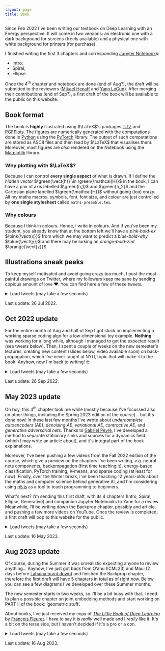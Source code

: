 ```yaml
---
layout: page
title: Book
---
```



Since Feb 2022 I've been writing our textbook on Deep Learning with an Energy perspective.
It will come in two versions: an electronic one with a dark background for screens (freely available) and a physical one with white background for printers (for purchase).

I finished writing the first 3 chapters and corresponding [Jupyter Notebook](https://jupyter.org/)s:
 - Intro;
 - Spiral;
 - Ellipse.

Once the 4<sup>th</sup> chapter and notebook are done (end of Aug?), the draft will be submitted to the reviewers ([Mikael Henaff](http://www.mikaelhenaff.com/) and [Yann LeCun](http://yann.lecun.com/)).
After merging their contributions (end of Sep?), a first draft of the book will be available to the public on this website.


## Book format

The book is **highly** illustrated using $\LaTeX$'s packages [Ti*k*Z](https://www.ctan.org/pkg/pgf) and [PGFPlots](https://ctan.org/pkg/pgfplots/).
The figures are numerically generated with the computations done in [Python](https://www.python.org/) using the [PyTorch](https://pytorch.org/) library.
The output of such computations are stored as ASCII files and then read by $\LaTeX$ that visualises them.
Moreover, most figures are *also* rendered on the Notebook using the [Matplotlib](https://matplotlib.org/) library.


### Why plotting with $\LaTeX$?

Because I can control **every single aspect** of what is drawn.
If I define the *hidden vector* $\green{\vect{h}} \in \green{\mathcal{H}}$ in the book, I can have a pair of axis lebelled $\green{h_1}$ and $\green{h_2}$ and the Cartesian plane labelled $\green{\mathcal{H}}$ without going (too) crazy.
All my maths macros, symbols, font, font size, and colour are just controlled by **one single stylesheet** called `maths-preamble.tex`.


### Why colours

Because I think in colours.
Hence, I write in colours.
And if you've been my student, you already know that at the bottom left we'll have a *pink-bold-ex* $\pink{\vect{x}}$ from which we may want to predict a *blue-bold-why* $\blue{\vect{y}}$ and there may be lurking an *orange-bold-zed* $\orange{\vect{z}}$.


## Illustrations sneak peeks

To keep myself motivated and avoid going crazy too much, I post the most painful drawings on Twitter, where my followers keep me sane by sending copious amount of love ❤️.
You can find here a few of these tweets.

<script async src="https://platform.twitter.com/widgets.js" charset="utf-8"></script>

<p><details>
  <summary>Load tweets (may take a few seconds)</summary>

<blockquote class="twitter-tweet" data-dnt="true" data-theme="dark"><p lang="en" dir="ltr">I think I&#39;ve just acquired the title of TikZ-ninja. <a href="https://t.co/dq43bvjcFG">pic.twitter.com/dq43bvjcFG</a></p>&mdash; Alfredo Canziani (@alfcnz) <a href="https://twitter.com/alfcnz/status/1491433488452829190?ref_src=twsrc%5Etfw">February 9, 2022</a></blockquote>

<blockquote class="twitter-tweet" data-dnt="true" data-theme="dark"><p lang="en" dir="ltr">18 hrs writing the book in a row… Let&#39;s go home 😝😝😝<br>Good night World 😴😴😴 <a href="https://t.co/kLtw2yeG92">pic.twitter.com/kLtw2yeG92</a></p>&mdash; Alfredo Canziani (@alfcnz) <a href="https://twitter.com/alfcnz/status/1492394155733143552?ref_src=twsrc%5Etfw">February 12, 2022</a></blockquote>

<blockquote class="twitter-tweet" data-dnt="true" data-theme="dark"><p lang="en" dir="ltr">A small update, so I keep motivating myself to push forward 😅😅😅<br>Suggestions and feedback are welcome! 😊😊😊 <a href="https://t.co/d5NeKieE5m">pic.twitter.com/d5NeKieE5m</a></p>&mdash; Alfredo Canziani (@alfcnz) <a href="https://twitter.com/alfcnz/status/1493675664465178637?ref_src=twsrc%5Etfw">February 15, 2022</a></blockquote>

<blockquote class="twitter-tweet" data-dnt="true" data-theme="dark"><p lang="en" dir="ltr">Last update: a preview of the book&#39;s “maximum likelihood” section and generating code.<br>🥳🥳🥳 <a href="https://t.co/JZeAHuuTnA">https://t.co/JZeAHuuTnA</a> <a href="https://t.co/dgaUIw5bWN">pic.twitter.com/dgaUIw5bWN</a></p>&mdash; Alfredo Canziani (@alfcnz) <a href="https://twitter.com/alfcnz/status/1494816454314713091?ref_src=twsrc%5Etfw">February 18, 2022</a></blockquote>

<blockquote class="twitter-tweet" data-dnt="true" data-theme="dark"><p lang="en" dir="ltr">Achievement of the day 🥳🥳🥳<br>Plenty of pain! 🥲🥲🥲 <a href="https://t.co/5BBS5J59bC">pic.twitter.com/5BBS5J59bC</a></p>&mdash; Alfredo Canziani (@alfcnz) <a href="https://twitter.com/alfcnz/status/1504188450047770630?ref_src=twsrc%5Etfw">March 16, 2022</a></blockquote>

<blockquote class="twitter-tweet" data-dnt="true" data-theme="dark"><p lang="en" dir="ltr">Vectors and functions 💡💡💡<br>A vector 𝒆 ∈ ℝᴷ can be thought of as a function 𝒆 : {1, …, 𝐾} ⊂ ℕ → ℝ, mapping all 𝐾 elements to a scalar value.<br>Similarly, a function 𝑒 : ℝᴷ → ℝ can be thought of as an infinite vector 𝑒 ∈ ℝ^ℝᴷ, having ℝᴷ elements. <a href="https://t.co/ccZREDAal1">pic.twitter.com/ccZREDAal1</a></p>&mdash; Alfredo Canziani (@alfcnz) <a href="https://twitter.com/alfcnz/status/1504860234606600195?ref_src=twsrc%5Etfw">March 18, 2022</a></blockquote>

<blockquote class="twitter-tweet" data-dnt="true" data-theme="dark"><p lang="en" dir="ltr">One giant leap for Alf, one small step forward for the book 🥲🥲🥲<a href="https://twitter.com/hashtag/TeXLaTeX?src=hash&amp;ref_src=twsrc%5Etfw">#TeXLaTeX</a> <a href="https://twitter.com/hashtag/EnergyBasedModel?src=hash&amp;ref_src=twsrc%5Etfw">#EnergyBasedModel</a> <a href="https://twitter.com/hashtag/DLbook?src=hash&amp;ref_src=twsrc%5Etfw">#DLbook</a> <a href="https://t.co/X3FU8Uijys">pic.twitter.com/X3FU8Uijys</a></p>&mdash; Alfredo Canziani (@alfcnz) <a href="https://twitter.com/alfcnz/status/1506386306053591040?ref_src=twsrc%5Etfw">March 22, 2022</a></blockquote>

<blockquote class="twitter-tweet" data-dnt="true" data-theme="dark"><p lang="en" dir="ltr">Just some free energy geometric construction. 🤓🤓🤓 <a href="https://t.co/DsIevqzuv2">pic.twitter.com/DsIevqzuv2</a></p>&mdash; Alfredo Canziani (@alfcnz) <a href="https://twitter.com/alfcnz/status/1511106425711382533?ref_src=twsrc%5Etfw">April 4, 2022</a></blockquote>

<blockquote class="twitter-tweet" data-dnt="true" data-theme="dark"><p lang="en" dir="ltr">Negative gradient comparison for Fₒₒ and Fᵦ.<br><br>For super-cold 🥶 zero-temperature limit we have a single force pulling on the manifold per training sample.<br>For warmer temperatures ☀️😎 we pull on regions of the manifold.<br>For super-hot 🥵 settings we kill ☠️ all the latents 😥. <a href="https://t.co/cFsGQ3FJFV">pic.twitter.com/cFsGQ3FJFV</a></p>&mdash; Alfredo Canziani (@alfcnz) <a href="https://twitter.com/alfcnz/status/1521561109160939520?ref_src=twsrc%5Etfw">May 3, 2022</a></blockquote>

<blockquote class="twitter-tweet" data-dnt="true" data-theme="dark"><p lang="en" dir="ltr">«The ellipse toy example» chapter is DONE. 🥳🥳🥳<br>7.5k words, 1.2k likes of TikZ, 0.8k lines of Python.<br>I think I got this! 🥲🥲🥲 <a href="https://t.co/5uwwrLcXPf">pic.twitter.com/5uwwrLcXPf</a></p>&mdash; Alfredo Canziani (@alfcnz) <a href="https://twitter.com/alfcnz/status/1526629845882572803?ref_src=twsrc%5Etfw">May 17, 2022</a></blockquote>

<blockquote class="twitter-tweet" data-dnt="true" data-theme="dark"><p lang="en" dir="ltr">A small glimpse from the book, achievement of the day 🤓🤓🤓<br>The two soft maxima and soft minima are compared to the minimum, average, and maximum of a real vector (of size 5). This is a fun plot because the y-axis does something funky 🤪🤪🤪 <a href="https://t.co/tST48uxmL2">pic.twitter.com/tST48uxmL2</a></p>&mdash; Alfredo Canziani (@alfcnz) <a href="https://twitter.com/alfcnz/status/1531862802054643713?ref_src=twsrc%5Etfw">June 1, 2022</a></blockquote>

<blockquote class="twitter-tweet" data-dnt="true" data-theme="dark"><p lang="en" dir="ltr">Another update from the book. 📖<br>A classifier &#39;moves&#39; points around such that they can be separated by the output linear decision boundaries.<br>Usually one looks at how the net warps the decision boundaries around the data but I like to look at how the input is unwarped instead. 🤓 <a href="https://t.co/M3ZGmUUZI6">pic.twitter.com/M3ZGmUUZI6</a></p>&mdash; Alfredo Canziani (@alfcnz) <a href="https://twitter.com/alfcnz/status/1534403904267591683?ref_src=twsrc%5Etfw">June 8, 2022</a></blockquote>

<blockquote class="twitter-tweet" data-dnt="true" data-theme="dark"><p lang="en" dir="ltr">When looking at a classifier, we can consider its energy as being the cross-entropy or its negative linear output (often called logits). The energy of a well-trained model will be low for compatible (x, y) and high for incompatible pairs. 📖📖📖 <a href="https://t.co/HlfvXQvGWn">pic.twitter.com/HlfvXQvGWn</a></p>&mdash; Alfredo Canziani (@alfcnz) <a href="https://twitter.com/alfcnz/status/1535115285555986432?ref_src=twsrc%5Etfw">June 10, 2022</a></blockquote>

<blockquote class="twitter-tweet" data-dnt="true" data-theme="dark"><p lang="en" dir="ltr">Maths operand order is often counterintuitive.<br>For example, 𝒔 = 𝑾 𝒓 = 𝑼𝚺𝑽 ᵀ 𝒓 can be more naturally represented by the following circuit. 🤓🤓🤓 <a href="https://t.co/S6rdtBtzuy">pic.twitter.com/S6rdtBtzuy</a></p>&mdash; Alfredo Canziani (@alfcnz) <a href="https://twitter.com/alfcnz/status/1545145425807679489?ref_src=twsrc%5Etfw">July 7, 2022</a></blockquote>

<blockquote class="twitter-tweet" data-dnt="true" data-theme="dark"><p lang="en" dir="ltr">We can use SVD to inspect 🔍 what a given linear transformation does. From the diagram below we can see how the lavender oriented circle with axes 𝒗₁ and 𝒗₂ gets morphed into the aqua oriented ellipse with axes 𝜎₁𝒖₁ and 𝜎₂𝒖₂. So, they are ‘stretchy rotations’. <a href="https://t.co/0HpOwOPbpf">pic.twitter.com/0HpOwOPbpf</a></p>&mdash; Alfredo Canziani (@alfcnz) <a href="https://twitter.com/alfcnz/status/1545550053263261698?ref_src=twsrc%5Etfw">July 8, 2022</a></blockquote>

<blockquote class="twitter-tweet" data-dnt="true" data-theme="dark"><p lang="en" dir="ltr">A neural net is a sandwich 🥪 of linear and non-linear layers. Last week we&#39;ve learnt about the geometric interpretation of linear transformations, and now we&#39;re appreciating a few activation functions&#39; morphings.<br>Almost done with the intro chapter! 🥳🥳🥳 <a href="https://t.co/9SAIfkKUWk">pic.twitter.com/9SAIfkKUWk</a></p>&mdash; Alfredo Canziani (@alfcnz) <a href="https://twitter.com/alfcnz/status/1549456841033371650?ref_src=twsrc%5Etfw">July 19, 2022</a></blockquote>

<blockquote class="twitter-tweet" data-dnt="true" data-theme="dark"><p lang="en" dir="ltr">Chapter 1 (2 and 3) completed! 🥳🥳🥳<br>We&#39;ve seen a linear and a bunch of non-linear transformations. But what can a stack of linear and non-linear layers do? Here we have two fully-connected nets doing their nety stuff on some random points. 😀😀😀 <a href="https://t.co/otExi5h7bb">pic.twitter.com/otExi5h7bb</a></p>&mdash; Alfredo Canziani (@alfcnz) <a href="https://twitter.com/alfcnz/status/1550494573205520384?ref_src=twsrc%5Etfw">July 22, 2022</a></blockquote>

</details></p>

<p class="last-edit">Last update: 26 Jul 2022.</p>


## Oct 2022 update

For the entire month of Aug and half of Sep I got stuck on implementing a working sparse coding algo for a low-dimensional toy example.
**Nothing** was working for a long while, although I managed to get the expected result (see tweets below).
Then, I spent a couple of weeks on the new semester's lectures, creating new content (slides below, video available soon) on back-propagation, which I've never taught at NYU, topic that will make it to the book.
Anyhow, now I'm back to writing! 🤓

<p><details>
  <summary>Load tweets (may take a few seconds)</summary>

<blockquote class="twitter-tweet" data-dnt="true" data-theme="dark"><p lang="en" dir="ltr">Zooming in a little, for some finer details. <a href="https://t.co/i57E0rYwzH">pic.twitter.com/i57E0rYwzH</a></p>&mdash; Alfredo Canziani (@alfcnz) <a href="https://twitter.com/alfcnz/status/1568360297978597376?ref_src=twsrc%5Etfw">September 9, 2022</a></blockquote>

<blockquote class="twitter-tweet" data-dnt="true" data-theme="dark"><p lang="en" dir="ltr">Backpropagation ⏮ of the gradOutput throughout each network&#39;s module allows us to compute the rate of change of the loss 📈 wrt the model&#39;s parameter.<br>To inspect 🧐 its value we can simply check the gradBias of any linear layer. <a href="https://t.co/buysxDBGD7">pic.twitter.com/buysxDBGD7</a></p>&mdash; Alfredo Canziani (@alfcnz) <a href="https://twitter.com/alfcnz/status/1574434013565145088?ref_src=twsrc%5Etfw">September 26, 2022</a></blockquote>

</details></p>

<p class="last-edit">Last update: 26 Sep 2022.</p>


## May 2023 update

Oh boy, this 4<sup>th</sup> chapter took me while (mostly because I've focussed also on other things, including the Spring 2023 edition of the course)… but it's done now!
In these last few months I've wrote about *undercomplete autoencoders* (AE), *denoising AE*, *variational AE*, *contractive AE*, and *generative adversarial nets*.
Thanks to [Gabriel Peyré](https://twitter.com/gabrielpeyre), I've developed a method to separate stationary sinks and sources for a dynamics field (which I may write an article about), and it's integral part of the book explanations.

Moreover, I've been pushing a few videos from the Fall 2022 edition of the course, which give a preview on the chapters I've been writing, *e.g.* neural nets components, backpropagation (first time teaching it), energy-based classification, PyTorch training, K-means, and sparse coding (at least for now).
Finally, over the Winter break, I've been teaching 12 years-olds about the maths and computer science behind generative AI, and I'm considering using [p5.js](https://p5js.org/) as a tool to teach programming to beginners.

What's next?
I'm sending this first draft, with its 4 chapters (Intro, Spiral, Ellipse, Generative) and companion Jupyter Notebooks to Yann for a review.
Meanwhile, I'll be writing down the Backprop chapter, possibly and article, and pushing a few more videos on YouTube.
Once the review is completed, a first draft will pop to this website for the public.

<p><details>
  <summary>Load tweets (may take a few seconds)</summary>

<h3>Figures from chapter 4</h3>

<blockquote class="twitter-tweet" data-dnt="true" data-theme="dark"><p lang="en" dir="ltr">A 2 → 100 → 100 → 1 → 100 → 100 → 2 hyperbolic tangent undercomplete autoencoder trying to recover a 1d manifold from 50 2d data points. 📖📖📖 <a href="https://t.co/ImKbpPTavY">pic.twitter.com/ImKbpPTavY</a></p>&mdash; Alfredo Canziani (@alfcnz) <a href="https://twitter.com/alfcnz/status/1591242927283503104?ref_src=twsrc%5Etfw">November 12, 2022</a></blockquote>

<blockquote class="twitter-tweet" data-conversation="none" data-dnt="true" data-theme="dark"><p lang="en" dir="ltr">Let’s get some sections done! 🤓🤓🤓 <a href="https://t.co/13bllkQ3wx">pic.twitter.com/13bllkQ3wx</a></p>&mdash; Alfredo Canziani (@alfcnz) <a href="https://twitter.com/alfcnz/status/1602751458163556353?ref_src=twsrc%5Etfw">December 13, 2022</a></blockquote>

<blockquote class="twitter-tweet" data-dnt="true" data-theme="dark"><p lang="en" dir="ltr">A variational autoencoder (VAE) limits the low-energy region by mapping the inputs to fuzzy bubbles. The hidden representation can be made uninformative by increasing the temperature during learning, which induces the bubbles to be all centred at the origin and have unit size. <a href="https://t.co/qpa8ptsJDD">pic.twitter.com/qpa8ptsJDD</a></p>&mdash; Alfredo Canziani (@alfcnz) <a href="https://twitter.com/alfcnz/status/1636458757637939216?ref_src=twsrc%5Etfw">March 16, 2023</a></blockquote>

<blockquote class="twitter-tweet" data-dnt="true" data-theme="dark"><p lang="en" dir="ltr">Done with the VAE chapter! 🥳🥳🥳<br>Two sections to go and the first draft ships! 🥳🥳🥳<br>Yay! 🥳🥳🥳 <a href="https://t.co/Lj30urRpZH">pic.twitter.com/Lj30urRpZH</a></p>&mdash; Alfredo Canziani (@alfcnz) <a href="https://twitter.com/alfcnz/status/1639325894572376067?ref_src=twsrc%5Etfw">March 24, 2023</a></blockquote>

<blockquote class="twitter-tweet" data-dnt="true" data-theme="dark"><p lang="en" dir="ltr">We have a caption now! The contractive autoencoder section is completed.<br>One section to go! 🥳🥳🥳 <a href="https://t.co/cpid936wDr">https://t.co/cpid936wDr</a> <a href="https://t.co/mTIDqkYSqm">pic.twitter.com/mTIDqkYSqm</a></p>&mdash; Alfredo Canziani (@alfcnz) <a href="https://twitter.com/alfcnz/status/1648432113665064963?ref_src=twsrc%5Etfw">April 18, 2023</a></blockquote>

<blockquote class="twitter-tweet" data-dnt="true" data-theme="dark"><p lang="en" dir="ltr">Epoch 0 vs. epoch 18k.<br>Losses and generator gradients&#39; norm.<br>Critic learnt energy. <a href="https://t.co/7swifi5qNj">pic.twitter.com/7swifi5qNj</a></p>&mdash; Alfredo Canziani (@alfcnz) <a href="https://twitter.com/alfcnz/status/1656749267971633175?ref_src=twsrc%5Etfw">May 11, 2023</a></blockquote>

<h3>Videos from DLFL22</h3>

<blockquote class="twitter-tweet" data-dnt="true" data-theme="dark"><p lang="en" dir="ltr">Let&#39;s end this year by starting to upload the first video of NYU Deep Learning Fall 2022 edition! 🥳🥳🥳<br>This is an incremental version based on DLSP21. Therefore, only new content will be uploaded.<br><br>Enjoy the view.<a href="https://t.co/TxaNhQgUbO">https://t.co/TxaNhQgUbO</a> <a href="https://t.co/hVZYWEJMv8">pic.twitter.com/hVZYWEJMv8</a></p>&mdash; Alfredo Canziani (@alfcnz) <a href="https://twitter.com/alfcnz/status/1608893497284898817?ref_src=twsrc%5Etfw">December 30, 2022</a></blockquote>

<blockquote class="twitter-tweet" data-dnt="true" data-theme="dark"><p lang="en" dir="ltr">Let&#39;s start the year by brushing up on the basics of neural nets: linear and non-linear transformations.<br>In this episode, we&#39;re concerned with inference only. Forward and backwards. We introduce the cost and the energy. 🔋<br>Website: <a href="https://t.co/3yY8CMLiXz">https://t.co/3yY8CMLiXz</a><a href="https://t.co/zrqH4CG0mr">https://t.co/zrqH4CG0mr</a> <a href="https://t.co/MrSeV3u40S">pic.twitter.com/MrSeV3u40S</a></p>&mdash; Alfredo Canziani (@alfcnz) <a href="https://twitter.com/alfcnz/status/1609594943173017601?ref_src=twsrc%5Etfw">January 1, 2023</a></blockquote>

<blockquote class="twitter-tweet" data-dnt="true" data-theme="dark"><p lang="en" dir="ltr">The first video of the «Classification, an Energy Perspective» saga shows two nets&#39; data space transformation, introduces the data format, illustrates the predictor-decoder architecture, and explains how gradient descent is used for learning.<br>Enjoy 🤓❤️🤗<a href="https://t.co/glH2iGydIJ">https://t.co/glH2iGydIJ</a> <a href="https://t.co/S33JxwdH83">pic.twitter.com/S33JxwdH83</a></p>&mdash; Alfredo Canziani (@alfcnz) <a href="https://twitter.com/alfcnz/status/1610741048757870595?ref_src=twsrc%5Etfw">January 4, 2023</a></blockquote>

<blockquote class="twitter-tweet" data-dnt="true" data-theme="dark"><p lang="en" dir="ltr">The second video of the «Classification, an Energy Perspective» saga teaches backprop, visualises the energy landscape, and explains how contrastive learning works. 🤓<br>This lecture alone was the reason DLFL22 has been pushed online. I hope you like it. ❤️<a href="https://t.co/5vVQRwLzxK">https://t.co/5vVQRwLzxK</a> <a href="https://t.co/x0lQaT9hKz">pic.twitter.com/x0lQaT9hKz</a></p>&mdash; Alfredo Canziani (@alfcnz) <a href="https://twitter.com/alfcnz/status/1612516688703922176?ref_src=twsrc%5Etfw">January 9, 2023</a></blockquote>

<blockquote class="twitter-tweet" data-dnt="true" data-theme="dark"><p lang="en" dir="ltr">The third and last video of the «Classification, an Energy Perspective» saga covers neural net 5-step training code in <a href="https://twitter.com/PyTorch?ref_src=twsrc%5Etfw">@PyTorch</a>, gradient accumulation justification, reprodution of energy surface for different model, and ensembling uncertainty estimation.<a href="https://t.co/oyEGlgyhTE">https://t.co/oyEGlgyhTE</a> <a href="https://t.co/MaZsSSRg8U">pic.twitter.com/MaZsSSRg8U</a></p>&mdash; Alfredo Canziani (@alfcnz) <a href="https://twitter.com/alfcnz/status/1628077872953929751?ref_src=twsrc%5Etfw">February 21, 2023</a></blockquote>

<blockquote class="twitter-tweet" data-dnt="true" data-theme="dark"><p lang="en" dir="ltr">In this lecture, we start with two examples of decoder-only latent-variable EBM (𝐾-means and sparse coding), move to target-prop via amortised inference, to finally land the autoencoder architecture. 🤓<br>Back to using <a href="https://twitter.com/AdobeAE?ref_src=twsrc%5Etfw">@AdobeAE</a> for the animations! 🥳<a href="https://t.co/ATbVwuxmcC">https://t.co/ATbVwuxmcC</a> 🎥 <a href="https://t.co/kWEF68cE9Q">pic.twitter.com/kWEF68cE9Q</a></p>&mdash; Alfredo Canziani (@alfcnz) <a href="https://twitter.com/alfcnz/status/1630642589677305859?ref_src=twsrc%5Etfw">February 28, 2023</a></blockquote>

<h3>Teaching Italian 7th graders</h3>

<blockquote class="twitter-tweet" data-dnt="true" data-theme="dark"><p lang="en" dir="ltr">I taught 4 hours of Deep Learning to a class of 7th graders. I didn’t dumb it down at all. I just used the same analogies and explanations I use with the grown ups. By the end I was in love with their young and fresh minds and total absolute attention. ❤️<a href="https://t.co/CFP4Mkarwx">https://t.co/CFP4Mkarwx</a> <a href="https://t.co/Ng0veJLftq">pic.twitter.com/Ng0veJLftq</a></p>&mdash; Alfredo Canziani (@alfcnz) <a href="https://twitter.com/alfcnz/status/1615721421254328320?ref_src=twsrc%5Etfw">January 18, 2023</a></blockquote>

</details></p>

<p class="last-edit">Last update: 16 May 2023.</p>


## Aug 2023 update

Of course, during the Summer it was unrealistic expecting anyone to review anything…
Anyhow, I've just got back from O‘ahu (ICML23) and Maui (2 days before [Lahaina burnt down](https://en.wikipedia.org/wiki/Lahaina,_Hawaii#2023_wildfire)) and finished the Backprop chapter, therefore the first draft will have 5 chapters in total as of right now.
Below you can see a few diagrams I've developed over these Summer months.

The new semester starts in two weeks, so I'll be a bit busy with that.
I need to plan a possible chapter on joint embedding methods and start working on PART II of the book: ‘geometric stuff’.

About books, I've just received my copy of [*The Little Book of Deep Learning*](https://fleuret.org/francois/lbdl.html) by [François Fleuret](https://twitter.com/francoisfleuret).
I have to say it is *really* well made and I *really* like it.
It's a bit on the terse side, but I haven't decided if it's a pro or a con.

<p><details>
  <summary>Load tweets (may take a few seconds)</summary>

<blockquote class="twitter-tweet" data-dnt="true" data-theme="dark"><p lang="en" dir="ltr">Let&#39;s go fancy with inline diagrams!<br>LaTeX has no secretes to me, mhuahahaha! 🤪🤪🤪<br>(Writing the backprop chapter.) <a href="https://t.co/bm1knKYCI7">pic.twitter.com/bm1knKYCI7</a></p>&mdash; Alfredo Canziani (@alfcnz) <a href="https://twitter.com/alfcnz/status/1660762330446135296?ref_src=twsrc%5Etfw">May 22, 2023</a></blockquote>

<blockquote class="twitter-tweet" data-dnt="true" data-theme="dark"><p lang="en" dir="ltr">Backprop, the key component behind training multi-layered deep nets, can be sometimes challenging to digest. Follows an attempt to illustrate it, starting from the last linear layer&#39;s gradWeight and gradBias computation in a regression setup. 🤓🤓🤓 <a href="https://t.co/PLeiRjJVYb">pic.twitter.com/PLeiRjJVYb</a></p>&mdash; Alfredo Canziani (@alfcnz) <a href="https://twitter.com/alfcnz/status/1662221171591618560?ref_src=twsrc%5Etfw">May 26, 2023</a></blockquote>

<blockquote class="twitter-tweet" data-dnt="true" data-theme="dark"><p lang="en" dir="ltr">A neural net is made of simple building blocks.<br>Learning how the output gradient is backpropagated through these basic components helps us understand how each part contributes to the final model performance.<br>Below we see how the node &amp; sum complimentary modules behave. <a href="https://t.co/tv5s5A1TFp">pic.twitter.com/tv5s5A1TFp</a></p>&mdash; Alfredo Canziani (@alfcnz) <a href="https://twitter.com/alfcnz/status/1667296871646212097?ref_src=twsrc%5Etfw">June 9, 2023</a></blockquote>

<blockquote class="twitter-tweet" data-dnt="true" data-theme="dark"><p lang="en" dir="ltr">«Weights sharing implies tied gradients accumulation.» Since it&#39;s not obvious for half of you and only a small fraction can prove it (link to the poll below), let me share this latest book section with y&#39;all! 😀😀😀<br>This also justifies the backward behaviour of the node module. <a href="https://t.co/fA9dpYZiIp">pic.twitter.com/fA9dpYZiIp</a></p>&mdash; Alfredo Canziani (@alfcnz) <a href="https://twitter.com/alfcnz/status/1669079843986714626?ref_src=twsrc%5Etfw">June 14, 2023</a></blockquote>

<blockquote class="twitter-tweet" data-dnt="true" data-theme="dark"><p lang="en" dir="ltr">The one-hot row routing and branching matrix G 🐢 is a peculiar object. When it&#39;s used in a left-multiplication, it acts as a selector and/or branching operator. When it&#39;s used in a right-multiplication, it acts as an accumulator via the paths that have previously branched out. <a href="https://t.co/DEH7FOxhqr">pic.twitter.com/DEH7FOxhqr</a></p>&mdash; Alfredo Canziani (@alfcnz) <a href="https://twitter.com/alfcnz/status/1671618424336703488?ref_src=twsrc%5Etfw">June 21, 2023</a></blockquote>

</details></p>

<p class="last-edit">Last update: 16 Aug 2023.</p>
